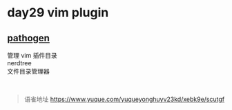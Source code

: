 # day29 vim plugin
## [pathogen](https://github.com/tpope/vim-pathogen)

管理 vim 插件目录  
nerdtree  
文件目录管理器

<br>
  
> 语雀地址 https://www.yuque.com/yuqueyonghuyv23kd/xebk9e/scutgf